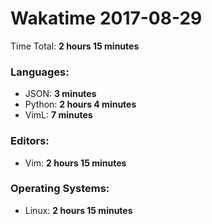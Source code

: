 # Wakatime 2017-08-29

Time Total: **2 hours 15 minutes**

### Languages:
- JSON: **3 minutes** 
- Python: **2 hours 4 minutes** 
- VimL: **7 minutes** 

### Editors:
- Vim: **2 hours 15 minutes** 

### Operating Systems:
- Linux: **2 hours 15 minutes** 

